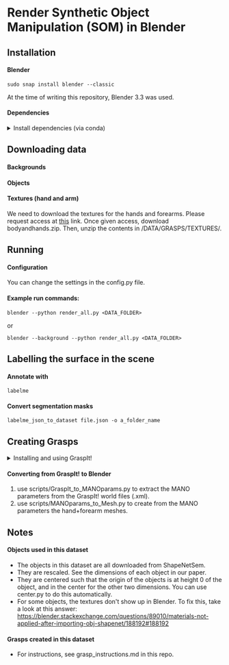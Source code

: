 # Render Synthetic Object Manipulation (SOM) in Blender

## Installation

#### Blender 

`sudo snap install blender --classic`

At the time of writing this repository, Blender 3.3 was used.

#### Dependencies 

<details>
<summary> Install dependencies (via conda)</summary>

<br>

Create a conda environment:

`conda create --name som-env python=3.10`

`conda activate som-env`

`pip install Pillow opencv-python scipy`

Since this is a snap application, we need to tell it where our python dependencies are installed. So, to figure out where your python conda packages are installed, you can run in a terminal:

`conda info`

Then in the second row you will see something like:

`active env location : /home/user/anaconda3/envs/som-env`

So, our conda environment is at "/home/user/anaconda3/envs/som-env". We then extend this path to get the full path to the python libraries "/home/user/anaconda3/envs/som-env/lib/python3.10/site-packages"

We then give this path at the top of each script, so that it knows where to look for these dependencies:

`sys.path.append('/home/user/anaconda3/envs/som-env/lib/python3.10/site-package')`
</details>


## Downloading data

#### Backgrounds

#### Objects

#### Textures (hand and arm)
We need to download the textures for the hands and forearms. Please request access at [this](https://www.di.ens.fr/willow/research/obman/data/requestaccess.php) link. Once given access, download bodyandhands.zip. Then, unzip the contents in /DATA/GRASPS/TEXTURES/.

## Running

#### Configuration

You can change the settings in the config.py file.

#### Example run commands:

```blender --python render_all.py <DATA_FOLDER>``` 

or

```blender --background --python render_all.py <DATA_FOLDER>```

## Labelling the surface in the scene

#### Annotate with 
`labelme`

#### Convert segmentation masks
`labelme_json_to_dataset file.json -o a_folder_name`

## Creating Grasps

<details>
<summary> Installing and using GraspIt!</summary>

<br>

1. Install ROS Melodic (or another version). 

http://wiki.ros.org/melodic/Installation/Ubuntu

2. Install GraspIt!

First follow: https://graspit-simulator.github.io/build/html/installation_linux.html

Then follow: https://github.com/graspit-simulator/graspit_interface

3. Install ManoGrasp

Follow the steps ‘Install’ and ‘Model’ in https://github.com/ikalevatykh/mano_grasp

4. Open GraspIt!

`roslaunch graspit_interface graspit_interface.launch`

5. Load Object (container) & Table

File > Import Object > Look for the .OFF files! (change XML to OFF in the drop-down, just above the ‘Open’ button). After you load an object, zoom out, so you can actually see it.

6. Load the ManoHand

File > Import Robot > ManoHand (there are three versions, not sure if there's a difference). I loaded ManoHand.xml

7. Use the GUI to make the grasp. 

When you loaded all objects, they might interpenetrate. You can turn OFF the Collision via: Element tab > Collision. Then before grasping, turn collision back ON.

8. Save the world as .xml file.
</details>

#### Converting from GraspIt! to Blender

1. use scripts/GraspIt_to_MANOparams.py to extract the MANO parameters from the GraspIt! world files (.xml).
2. use scripts/MANOparams_to_Mesh.py to create from the MANO parameters the hand+forearm meshes.

## Notes

#### Objects used in this dataset
- The objects in this dataset are all downloaded from ShapeNetSem.
- They are rescaled. See the dimensions of each object in our paper. 
- They are centered such that the origin of the objects is at height 0 of the object, and in the center for the other two dimensions. You can use center.py to do this automatically.
- For some objects, the textures don't show up in Blender. To fix this, take a look at this answer: https://blender.stackexchange.com/questions/89010/materials-not-applied-after-importing-obj-shapenet/188192#188192 

#### Grasps created in this dataset

- For instructions, see grasp_instructions.md in this repo.

